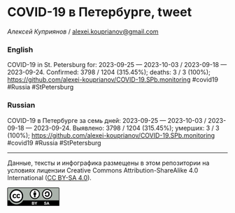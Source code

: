 # COVID-19 в Петербурге, tweet

*Алексей Куприянов* / <alexei.kouprianov@gmail.com>

### English

<!-- COVID-19 in St. Petersburg for: 2023-09-25 --- 2023-10-03 / 2023-09-18 --- 2023-09-24. Сonfirmed: 3798 / 1204 (315.45%); hospitalized:  /   (); deaths: 3 / 3 (100%); https://github.com/alexei-kouprianov/COVID-19.SPb.monitoring #covid19 #Russia #StPetersburg -->

COVID-19 in St. Petersburg for: 2023-09-25 — 2023-10-03 / 2023-09-18 —
2023-09-24. Сonfirmed: 3798 / 1204 (315.45%); deaths: 3 / 3 (100%);
<https://github.com/alexei-kouprianov/COVID-19.SPb.monitoring> \#covid19
\#Russia \#StPetersburg

### Russian

<!-- COVID-19 в Петербурге за семь дней: 2023-09-25 --- 2023-10-03 / 2023-09-18 --- 2023-09-24. Выявлено: 3798 / 1204 (315.45%); госпитализировано:  /   (); умерших: 3 / 3 (100%); https://github.com/alexei-kouprianov/COVID-19.SPb.monitoring #covid19 #Russia #StPetersburg -->

COVID-19 в Петербурге за семь дней: 2023-09-25 — 2023-10-03 / 2023-09-18
— 2023-09-24. Выявлено: 3798 / 1204 (315.45%); умерших: 3 / 3 (100%);
<https://github.com/alexei-kouprianov/COVID-19.SPb.monitoring> \#covid19
\#Russia \#StPetersburg

------------------------------------------------------------------------

Данные, тексты и инфографика размещены в этом репозитории на условиях
лицензии Creative Commons Attribution-ShareAlike 4.0 International ([CC
BY-SA 4.0](https://creativecommons.org/licenses/by-sa/4.0/)).

![](../misc/CC-BY-SA-icon.png "CC-BY-SA")
